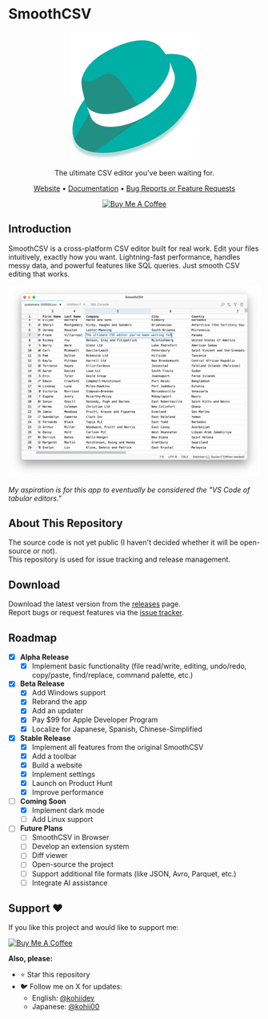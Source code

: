 # SmoothCSV

<p align="center">
  <img src="./assets/logo.png" alt="SmoothCSV" />
</p>

<p align="center">
  The ultimate CSV editor you've been waiting for.
</p>

<p align="center">
  <a href="https://smoothcsv.com">Website</a> •
  <a href="https://github.com/kohii/smoothcsv3/tree/main/docs">Documentation</a> •
  <a href="https://github.com/kohii/smoothcsv3/issues">Bug Reports or Feature Requests</a>
</p>

<p align="center">
  <a href="https://www.buymeacoffee.com/kohii"><img src="https://www.buymeacoffee.com/assets/img/custom_images/orange_img.png" alt="Buy Me A Coffee" /></a>
</p>

## Introduction

SmoothCSV is a cross-platform CSV editor built for real work.
Edit your files intuitively, exactly how you want.
Lightning-fast performance, handles messy data, and powerful features like SQL queries.
Just smooth CSV editing that works.

![SmoothCSV Screenshot](./assets/hero.png)

*My aspiration is for this app to eventually be considered the "VS Code of tabular editors."*

## About This Repository

The source code is not yet public (I haven't decided whether it will be open-source or not).  
This repository is used for issue tracking and release management.

## Download

Download the latest version from the [releases](https://github.com/kohii/smoothcsv3/releases) page.  
Report bugs or request features via the [issue tracker](https://github.com/kohii/smoothcsv3/issues).

## Roadmap

- [x] **Alpha Release**
  - [x] Implement basic functionality (file read/write, editing, undo/redo, copy/paste, find/replace, command palette, etc.)
- [x] **Beta Release**
  - [x] Add Windows support
  - [x] Rebrand the app
  - [x] Add an updater
  - [x] Pay $99 for Apple Developer Program
  - [x] Localize for Japanese, Spanish, Chinese-Simplified
- [x] **Stable Release**
  - [x] Implement all features from the original SmoothCSV
  - [x] Add a toolbar
  - [x] Build a website
  - [x] Implement settings
  - [x] Launch on Product Hunt
  - [x] Improve performance
- [ ] **Coming Soon**
  - [x] Implement dark mode
  - [ ] Add Linux support
- [ ] **Future Plans**
  - [ ] SmoothCSV in Browser
  - [ ] Develop an extension system
  - [ ] Diff viewer
  - [ ] Open-source the project
  - [ ] Support additional file formats (like JSON, Avro, Parquet, etc.)
  - [ ] Integrate AI assistance

## Support ❤️

If you like this project and would like to support me:

[![Buy Me A Coffee](https://www.buymeacoffee.com/assets/img/custom_images/orange_img.png)](https://www.buymeacoffee.com/kohii)

**Also, please:**
- ⭐ Star this repository
- 🐦 Follow me on X for updates:
  - English: [@kohiidev](https://x.com/kohiidev)
  - Japanese: [@kohii00](https://x.com/kohii00)
